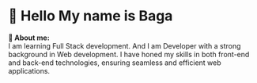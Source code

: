 # 👋 Hello  My name is Baga
**💬 About me:**<br>
I am learning Full Stack development. And I am Developer with a strong background in Web development. I have honed my skills in both front-end and back-end technologies, ensuring seamless and efficient web applications.




<!--
**BagaProg/bagaprog** is a ✨ _special_ ✨ repository because its `README.md` (this file) appears on your GitHub profile.

Here are some ideas to get you started:

- 🔭 I’m currently working on ...
- 🌱 I’m currently learning ...
- 👯 I’m looking to collaborate on ...
- 🤔 I’m looking for help with ...
- 💬 Ask me about ...
- 📫 How to reach me: ...
- 😄 Pronouns: ...
- ⚡ Fun fact: ...
-->
